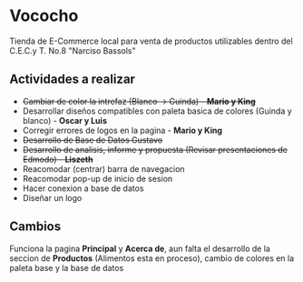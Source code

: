 # Vococho
Tienda de E-Commerce local para venta de productos utilizables dentro del C.E.C.y T. No.8 "Narciso Bassols"
## Actividades a realizar
* ~~Cambiar de color la intrefaz (Blanco -> Guinda) - **Mario y King**~~
* Desarrollar diseños compatibles con paleta basica de colores (Guinda y blanco) - **Oscar y Luis**
* Corregir errores de logos en la pagina - **Mario y King**
* ~~Desarrollo de Base de Datos Gustavo~~
* ~~Desarrollo de analisis, informe y propuesta (Revisar presentaciones de Edmodo) - **Liszeth**~~
* Reacomodar (centrar) barra de navegacion
* Reacomodar pop-up de inicio de sesion
* Hacer conexion a base de datos
* Diseñar un logo



## Cambios

Funciona la pagina **Principal** y **Acerca de**, aun falta el desarrollo de la seccion de **Productos** (Alimentos esta en proceso), cambio de colores en la paleta base y la base de datos
